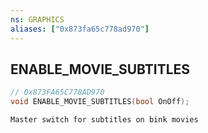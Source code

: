 ```yaml
---
ns: GRAPHICS
aliases: ["0x873fa65c778ad970"]
---
```

## ENABLE_MOVIE_SUBTITLES

```c
// 0x873FA65C778AD970
void ENABLE_MOVIE_SUBTITLES(bool OnOff);
```

```
Master switch for subtitles on bink movies
```
